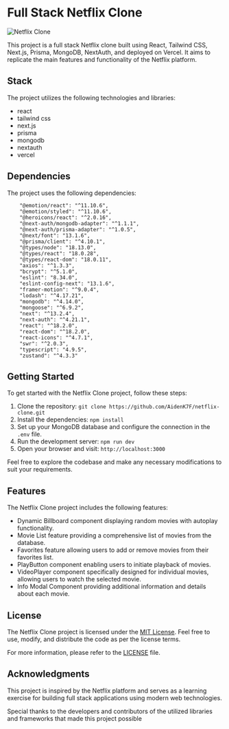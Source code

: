 # Full Stack Netflix Clone

![Netflix Clone](https://i.ibb.co/mCPsJxb/image-1.png)

This project is a full stack Netflix clone built using React, Tailwind CSS, Next.js, Prisma, MongoDB, NextAuth, and deployed on Vercel. It aims to replicate the main features and functionality of the Netflix platform.

## Stack

The project utilizes the following technologies and libraries:

- react
- tailwind css
- next.js
- prisma
- mongodb
- nextauth
- vercel

## Dependencies

The project uses the following dependencies:

```
    "@emotion/react": "^11.10.6",
    "@emotion/styled": "^11.10.6",
    "@heroicons/react": "^2.0.16",
    "@next-auth/mongodb-adapter": "^1.1.1",
    "@next-auth/prisma-adapter": "^1.0.5",
    "@next/font": "13.1.6",
    "@prisma/client": "^4.10.1",
    "@types/node": "18.13.0",
    "@types/react": "18.0.28",
    "@types/react-dom": "18.0.11",
    "axios": "^1.3.3",
    "bcrypt": "^5.1.0",
    "eslint": "8.34.0",
    "eslint-config-next": "13.1.6",
    "framer-motion": "^9.0.4",
    "lodash": "^4.17.21",
    "mongodb": "^4.14.0",
    "mongoose": "^6.9.2",
    "next": "^13.2.4",
    "next-auth": "^4.21.1",
    "react": "^18.2.0",
    "react-dom": "^18.2.0",
    "react-icons": "^4.7.1",
    "swr": "^2.0.3",
    "typescript": "4.9.5",
    "zustand": "^4.3.3"
```

## Getting Started

To get started with the Netflix Clone project, follow these steps:

1. Clone the repository: `git clone https://github.com/AidenK7F/netflix-clone.git`
2. Install the dependencies: `npm install`
3. Set up your MongoDB database and configure the connection in the `.env` file.
4. Run the development server: `npm run dev`
5. Open your browser and visit: `http://localhost:3000`

Feel free to explore the codebase and make any necessary modifications to suit your requirements.

## Features

The Netflix Clone project includes the following features:

- Dynamic Billboard component displaying random movies with autoplay functionality.
- Movie List feature providing a comprehensive list of movies from the database.
- Favorites feature allowing users to add or remove movies from their favorites list.
- PlayButton component enabling users to initiate playback of movies.
- VideoPlayer component specifically designed for individual movies, allowing users to watch the selected movie.
- Info Modal Component providing additional information and details about each movie.

## License

The Netflix Clone project is licensed under the [MIT License](link_to_license). Feel free to use, modify, and distribute the code as per the license terms.

For more information, please refer to the [LICENSE](link_to_license) file.

## Acknowledgments

This project is inspired by the Netflix platform and serves as a learning exercise for building full stack applications using modern web technologies.

Special thanks to the developers and contributors of the utilized libraries and frameworks that made this project possible
